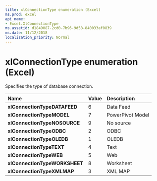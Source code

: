 ```yaml
---
title: xlConnectionType enumeration (Excel)
ms.prod: excel
api_name:
- Excel.XlConnectionType
ms.assetid: d1849087-2cd0-7b96-9d58-840033af0839
ms.date: 11/12/2018
localization_priority: Normal
---
```



# xlConnectionType enumeration (Excel)

Specifies the type of database connection.

|Name|Value|Description|
|:-----|:-----|:-----|
| **xlConnectionTypeDATAFEED**|6|Data Feed|
| **xlConnectionTypeMODEL**|7|PowerPivot Model|
| **xlConnectionTypeNOSOURCE**|9|No source|
| **xlConnectionTypeODBC**|2|ODBC|
| **xlConnectionTypeOLEDB**|1|OLEDB|
| **xlConnectionTypeTEXT**|4|Text|
| **xlConnectionTypeWEB**|5|Web|
| **xlConnectionTypeWORKSHEET**|8|Worksheet|
| **xlConnectionTypeXMLMAP**|3|XML MAP|

